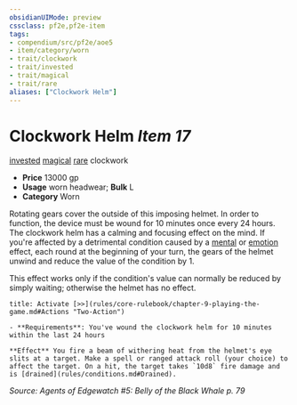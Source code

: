 ```yaml
---
obsidianUIMode: preview
cssclass: pf2e,pf2e-item
tags:
- compendium/src/pf2e/aoe5
- item/category/worn
- trait/clockwork
- trait/invested
- trait/magical
- trait/rare
aliases: ["Clockwork Helm"]
---
```

# Clockwork Helm *Item 17*  
[invested](rules/traits/invested.md)  [magical](rules/traits/magical.md)  [rare](rules/traits/rare.md)  clockwork  

- **Price** 13000 gp
- **Usage** worn headwear; **Bulk** L
- **Category** Worn

Rotating gears cover the outside of this imposing helmet. In order to function, the device must be wound for 10 minutes once every 24 hours. The clockwork helm has a calming and focusing effect on the mind. If you're affected by a detrimental condition caused by a [mental](rules/traits/mental.md) or [emotion](rules/traits/emotion.md) effect, each round at the beginning of your turn, the gears of the helmet unwind and reduce the value of the condition by 1.

This effect works only if the condition's value can normally be reduced by simply waiting; otherwise the helmet has no effect.

```ad-embed-ability
title: Activate [>>](rules/core-rulebook/chapter-9-playing-the-game.md#Actions "Two-Action")

- **Requirements**: You've wound the clockwork helm for 10 minutes within the last 24 hours

**Effect** You fire a beam of withering heat from the helmet's eye slits at a target. Make a spell or ranged attack roll (your choice) to affect the target. On a hit, the target takes `10d8` fire damage and is [drained](rules/conditions.md#Drained).
```

*Source: Agents of Edgewatch #5: Belly of the Black Whale p. 79*